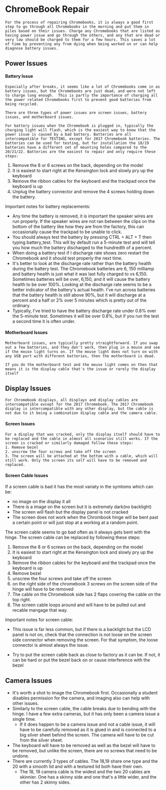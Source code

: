 # ChromeBook Repair
    For the process of repairing Chromebooks, it is always a good first step to go through all Chromebooks in the morning and put them in piles based on their issues. Charge any Chromebooks that are listed as having power issue and go through the others, and any that are dead or very low should be charged to them for a few hours. This saves a lot of time by preventing any from dying when being worked on or can help diagnose battery issues.

## Power Issues
#### Battery Issue
    Especially after breaks, it seems like a lot of Chromebooks come in as battery issues, but the Chromebooks are just dead, and were not left to charge long enough.  This is partly the importance of charging all the power related Chromebooks first to prevent good batteries from being recycled. 

    There are three types of power issues are screen issues, battery issues, and motherboard issues.

    For battery issues when the Chromebook is plugged in, typically the charging light will flash, which is the easiest way to know that the power issue is caused by a bad battery. Batteries are all  intercompatible for TESTING, except for 2017 Chromebook batteries. The batteries can be used for testing, but for installation the 18/19 batteries have a different set of mounting holes compared to the 20/21/22. Batteries are the easiest to repair and only require these steps:
1.  Remove the 8 or 6 screws on the back, depending on the model
2.  It is easiest to start right at the Kensington lock and slowly pry up the keyboard
3.  Remove the ribbon cables for the keyboard and the trackpad once the keyboard is up
4.  Unplug the battery connector and remove the 4 screws holding down the battery.

Important notes for battery replacements:
-   Any time the battery is removed, it is important the speaker wires are run properly. If the speaker wires are not ran between the clips on the bottom of the battery like how they are from the factory, this can occasionally cause the trackpad to be unable to click.
-   You should always test the battery by pressing CTRL + ALT + T then typing battery_test. This will by default run a 5-minute test and will tell you how much the battery discharged to the hundredth of a percent. 
-   When doing a battery test if I discharge rate shows zero restart the Chromebook and it should test properly the next time.
-   It's better to look at the discharge rate rather than the battery health during the battery test. The Chromebook batteries are 6, 150 milliamp and battery health is just what it was last fully charged to vs 6,150. Sometimes batteries will be over, 6,150, and it will cause the battery health to be over 100%. Looking at the discharge rate seems to be a better indicator of the battery's actual health. I've run across batteries that the battery health is still above 90%, but it will discharge at a percent and a half or 2% over 5 minutes which is pretty out of the ordinary.
- Typically, I've tried to have the battery discharge rate under 0.8% over the 5-minute test. Sometimes it will be over 0.8%, but if you run the test a second time it is often under.

#### Motherboard Issues
    Motherboard issues, are typically pretty straightforward. If you swap out a few batteries, and they don't work, then plug in a mouse and see if the mouse light turns on. If the mouse light does not turn on with any USB port with different batteries, then the motherboard is dead.

    If you do the motherboard test and the mouse light comes on then that means it is the display cable that's the issue or rarely the display itself

## Display Issues
    For Chromebook displays, all displays and display cables are intercompatible except for the 2017 Chromebook. The 2017 Chromebook display is intercompatible with any other display, but the cable is not due to it being a combination display cable and the camera cable. 

#### Screen Issues
    For a display that was cracked, only the display itself should have to be replaced and the cable in almost all scenarios still works. If the screen is cracked or similarly damaged follow these steps:
    1. Remove bezel
    2. unscrew the four screws and take off the screen
    3. The screen will be attached at the bottom with a cable, which will still work. Only the screen its self will have to be removed and replaced.

#### Screen Cable Issues

If a screen cable is bad it has the most variaty in the symtoms which can be: 
-  no image on the display it all
- There is a image on the screen but it is extremely dark(no backlight) 
- The screen will flash but the display panel is not cracked
- The screen does not work when the Chrombook hinge will be bent past a certain point or will just stop at a working at a random point.

The screen cable seems to go bad often as it always gets bent with the hinge. The screen cable can be replaced by following these steps:
1.  Remove the 8 or 6 screws on the back, depending on the model
2.  It is easiest to start right at the Kensington lock and slowly pry up the keyboard
3.  Remove the ribbon cables for the keyboard and the trackpad once the keyboard is up
4. Remove bezel
5. unscrew the four screws and take off the screen
6. on the right side of the chromebook 3 screws on the screen side of the hinge will have to be removed 
7. The cable on the Chromebook side has 2 flaps covering the cable on the top right. 
8. The screen cable loops around and will have to be pulled out and recable mangage that way.

Important notes for screen cable:
- This issue is far less common, but if there is a backlight but the LCD panel is not on, check that the connection is not loose on the screen side connector when removing the screen. For that symptom, the loose connector is almost always the issue.

- Try to put the screen cable back as close to factory as it can be. If not, it can be hard or put the bezel back on or cause interference with the bezel

## Camera Issues
- It's worth a shot to image the Chromebook first. Occasionally a student disables permission for the camera, and imaging also can help with other issues.
- Similarly to the screen cable, the cable breaks due to bending with the hinge. I have a few extra cameras, but it has only been a camera issue a single time.
    - If it does happen to be a camera issue and not a cable issue, it will have to be carefully removed as it is glued in and is connected to a big silver sheet behind the screen. The camera will have to be cut from the silver sheet.
- The keyboard will have to be removed as well as the bezel  will have to be removed, but unlike the screen, there are no screws that need to be undone.
- There are currently 3 types of cables. The 18,19 share one type and the 20 with a smooth lid and with a textured lid both have their own.
    - The 18, 19 camera cable is the widest and the two 20 cables are skinnier. One has a skinny side and one that's a little wider, and the other has 2 skinny sides.
